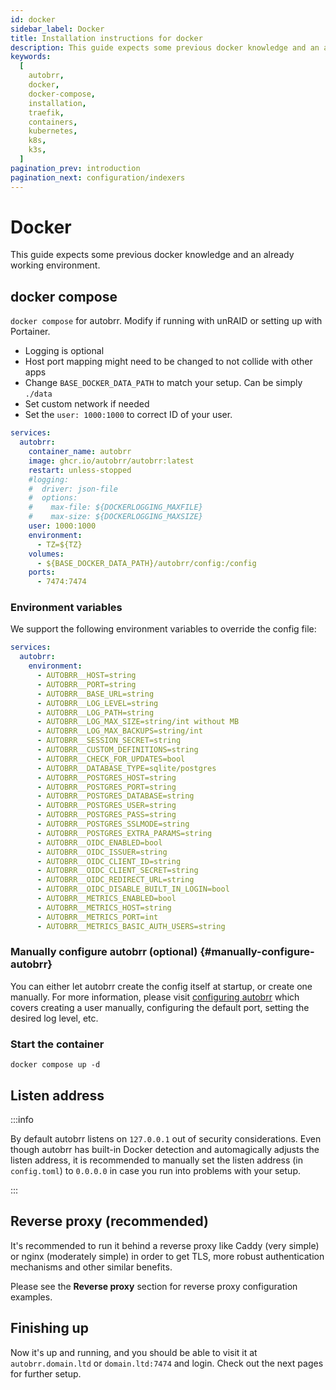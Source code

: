 ```yaml
---
id: docker
sidebar_label: Docker
title: Installation instructions for docker
description: This guide expects some previous docker knowledge and an already working environment.
keywords:
  [
    autobrr,
    docker,
    docker-compose,
    installation,
    traefik,
    containers,
    kubernetes,
    k8s,
    k3s,
  ]
pagination_prev: introduction
pagination_next: configuration/indexers
---
```


# Docker

This guide expects some previous docker knowledge and an already working environment.

## docker compose

`docker compose` for autobrr. Modify if running with unRAID or setting up with Portainer.

- Logging is optional
- Host port mapping might need to be changed to not collide with other apps
- Change `BASE_DOCKER_DATA_PATH` to match your setup. Can be simply `./data`
- Set custom network if needed
- Set the `user: 1000:1000` to correct ID of your user.

```yaml title="docker-compose.yml"
services:
  autobrr:
    container_name: autobrr
    image: ghcr.io/autobrr/autobrr:latest
    restart: unless-stopped
    #logging:
    #  driver: json-file
    #  options:
    #    max-file: ${DOCKERLOGGING_MAXFILE}
    #    max-size: ${DOCKERLOGGING_MAXSIZE}
    user: 1000:1000
    environment:
      - TZ=${TZ}
    volumes:
      - ${BASE_DOCKER_DATA_PATH}/autobrr/config:/config
    ports:
      - 7474:7474
```

### Environment variables

We support the following environment variables to override the config file:

```yaml title="docker-compose.yml"
services:
  autobrr:
    environment:
      - AUTOBRR__HOST=string
      - AUTOBRR__PORT=string
      - AUTOBRR__BASE_URL=string
      - AUTOBRR__LOG_LEVEL=string
      - AUTOBRR__LOG_PATH=string
      - AUTOBRR__LOG_MAX_SIZE=string/int without MB
      - AUTOBRR__LOG_MAX_BACKUPS=string/int
      - AUTOBRR__SESSION_SECRET=string
      - AUTOBRR__CUSTOM_DEFINITIONS=string
      - AUTOBRR__CHECK_FOR_UPDATES=bool
      - AUTOBRR__DATABASE_TYPE=sqlite/postgres
      - AUTOBRR__POSTGRES_HOST=string
      - AUTOBRR__POSTGRES_PORT=string
      - AUTOBRR__POSTGRES_DATABASE=string
      - AUTOBRR__POSTGRES_USER=string
      - AUTOBRR__POSTGRES_PASS=string
      - AUTOBRR__POSTGRES_SSLMODE=string
      - AUTOBRR__POSTGRES_EXTRA_PARAMS=string
      - AUTOBRR__OIDC_ENABLED=bool
      - AUTOBRR__OIDC_ISSUER=string
      - AUTOBRR__OIDC_CLIENT_ID=string
      - AUTOBRR__OIDC_CLIENT_SECRET=string
      - AUTOBRR__OIDC_REDIRECT_URL=string
      - AUTOBRR__OIDC_DISABLE_BUILT_IN_LOGIN=bool
      - AUTOBRR__METRICS_ENABLED=bool
      - AUTOBRR__METRICS_HOST=string
      - AUTOBRR__METRICS_PORT=int
      - AUTOBRR__METRICS_BASIC_AUTH_USERS=string
```

### Manually configure autobrr (optional) {#manually-configure-autobrr}

You can either let autobrr create the config itself at startup, or create one manually. For more information, please visit [configuring autobrr](../configuration/autobrr.md) which covers creating a user manually, configuring the default port, setting the desired log level, etc.

### Start the container

```shell
docker compose up -d
```

## Listen address

:::info

By default autobrr listens on `127.0.0.1` out of security considerations. Even though autobrr has built-in Docker detection and automagically adjusts the listen address, it is recommended to manually set the listen address (in `config.toml`) to `0.0.0.0` in case you run into problems with your setup.

:::

## Reverse proxy (recommended)

It's recommended to run it behind a reverse proxy like Caddy (very simple) or nginx (moderately simple) in order to get TLS, more robust authentication mechanisms and other similar benefits.

Please see the **Reverse proxy** section for reverse proxy configuration examples.

## Finishing up

Now it's up and running, and you should be able to visit it at `autobrr.domain.ltd` or `domain.ltd:7474` and login. Check out the next pages for further setup.
